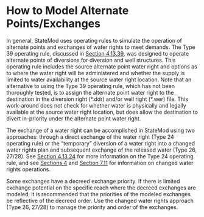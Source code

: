 # How to Model Alternate Points/Exchanges #

In general, StateMod uses operating rules to simulate the operation of alternate points and exchanges of water rights 
to meet demands. The Type 39 operating rule, discussed in [Section 4.13.39](../InputDescription/41339.md), was designed 
to operate alternate points of 
diversions for diversion and well structures. This operating rule includes the source alternate point water right and 
options as to where the water right will be administered and whether the supply is limited to water availability at the 
source water right location. Note that an alternative to using the Type 39 operating rule, which has not been thoroughly 
tested, is to assign the alternate point water right to the destination in the diversion right (\*.ddr) and/or well right 
(\*.wer) file. This work-around does not check for whether water is physically and legally available at the source water 
right location, but does allow the destination to divert in-priority under the alternate point water right.

The exchange of a water right can be accomplished in StateMod using two approaches: through a direct exchange of the water 
right (Type 24 operating rule) or the “temporary” diversion of a water right into a changed water rights plan and subsequent 
exchange of the released water (Type 26, 27/28). See [Section 4.13.24](../InputDescription/41324.md) for more information on 
the Type 24 operating rule, and see [Sections 4](../InputDescription/40.md) and [Section 7.11](../StandardModelingProcedures/711.md) 
for information on changed water rights operations. 

Some exchanges have a decreed exchange priority. If there is limited exchange potential on the specific reach where the decreed 
exchanges are modeled, it is recommended that the priorities of the modeled exchanges be reflective of the decreed order. Use 
the changed water rights approach (Type 26, 27/28) to manage the priority and order of the exchanges.